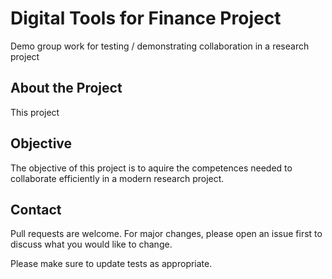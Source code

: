 # Digital Tools for Finance Project

Demo group work for testing / demonstrating collaboration in a research project 

## About the Project

This project 


## Objective

The objective of this project is to aquire the competences needed to collaborate efficiently in a modern research project. 


## Contact
Pull requests are welcome. For major changes, please open an issue first to discuss what you would like to change.

Please make sure to update tests as appropriate.

